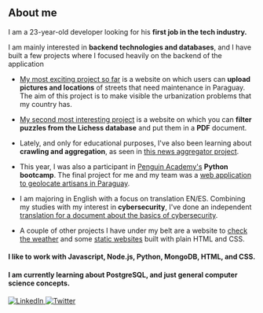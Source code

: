 ## About me

<div>
  <p>I am a 23-year-old developer looking for his <b>first job in the tech industry.</b></p>
  <p>I am mainly interested in <b>backend technologies and databases</b>, and I have built a few projects where I focused heavily on the backend of the application</p>

</div>
  
- [My most exciting project so far](https://github.com/paezdavid/calles-py) is a website on which users can **upload pictures and locations** of streets that need maintenance in Paraguay. The aim of this project is to make visible the urbanization problems that my country has.

- [My second most interesting project](https://github.com/paezdavid/chess-puzzles-pdf) is a website on which you can **filter puzzles from the Lichess database** and put them in a **PDF** document.
  
- Lately, and only for educational purposes, I've also been learning about **crawling and aggregation**, as seen in [this news aggregator project](https://github.com/paezdavid/agregador-noticias).

- This year, I was also a participant in [Penguin Academy's](https://github.com/penguin-academy) **Python bootcamp**. The final project for me and my team was a [web application to geolocate artisans in Paraguay](https://github.com/paezdavid/hackathon2).

- I am majoring in English with a focus on translation EN/ES. Combining my studies with my interest in **cybersecurity**, I've done an independent [translation for a document about the basics of cybersecurity](https://github.com/paezdavid/ciberseguridad-essentials).

- A couple of other projects I have under my belt are a website to [check the weather](https://github.com/paezdavid/weather-website) and some [static websites](https://github.com/paezdavid/bookmark-landing-page) built with plain HTML and CSS. 

#### I like to work with Javascript, Node.js, Python, MongoDB, HTML, and CSS. 
#### I am currently learning about PostgreSQL, and just general computer science concepts. 

<div id="badges">
  <a href="https://www.linkedin.com/in/david-p%C3%A1ez-ab3aab256/">
    <img src="https://img.shields.io/badge/LinkedIn-blue?style=for-the-badge&logo=linkedin&logoColor=white" alt="LinkedIn"/>
  </a>

  <a href="https://twitter.com/tolkraft_">
    <img src="https://img.shields.io/badge/Twitter-blue?style=for-the-badge&logo=twitter&logoColor=white" alt="Twitter"/>
  </a>
</div>
